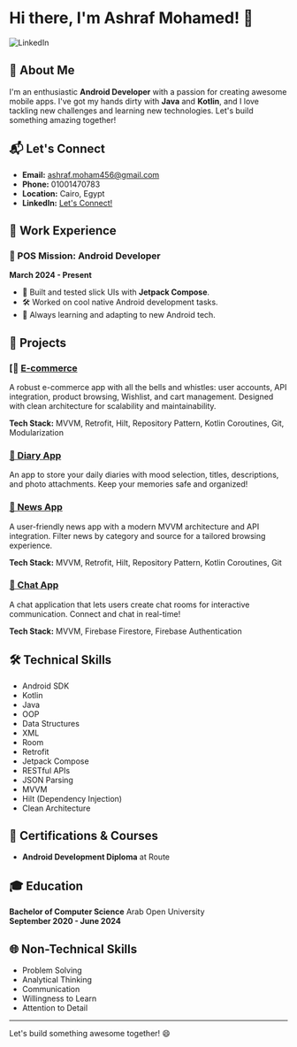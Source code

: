 # Hi there, I'm Ashraf Mohamed! 👋

![LinkedIn](http://www.linkedin.com/in/ashraf-mohamed-121b27241)

## 🚀 About Me

I'm an enthusiastic **Android Developer** with a passion for creating awesome mobile apps. I've got my hands dirty with **Java** and **Kotlin**, and I love tackling new challenges and learning new technologies. Let's build something amazing together!

## 📬 Let's Connect

- **Email:** [ashraf.moham456@gmail.com](mailto:ashraf.moham456@gmail.com)
- **Phone:** 01001470783
- **Location:** Cairo, Egypt
- **LinkedIn:** [Let's Connect!](http://www.linkedin.com/in/ashraf-mohamed-121b27241)

## 💼 Work Experience

### 🏢 POS Mission: Android Developer
**March 2024 - Present**

- 🚀 Built and tested slick UIs with **Jetpack Compose**.
- 🛠️ Worked on cool native Android development tasks.
- 🌱 Always learning and adapting to new Android tech.

## 🌟 Projects

### [🛒 [E-commerce](https://github.com/Ashraf4567/E-commerce-compose-)
A robust e-commerce app with all the bells and whistles: user accounts, API integration, product browsing, Wishlist, and cart management. Designed with clean architecture for scalability and maintainability.

**Tech Stack:** MVVM, Retrofit, Hilt, Repository Pattern, Kotlin Coroutines, Git, Modularization

### [📓 Diary App](https://github.com/Ashraf4567/Diary-App)
An app to store your daily diaries with mood selection, titles, descriptions, and photo attachments. Keep your memories safe and organized!

### [📰 News App](https://github.com/Ashraf4567/News-App)
A user-friendly news app with a modern MVVM architecture and API integration. Filter news by category and source for a tailored browsing experience.

**Tech Stack:** MVVM, Retrofit, Hilt, Repository Pattern, Kotlin Coroutines, Git

### [💬 Chat App](https://github.com/Ashraf4567/chat-App)
A chat application that lets users create chat rooms for interactive communication. Connect and chat in real-time!

**Tech Stack:** MVVM, Firebase Firestore, Firebase Authentication

## 🛠️ Technical Skills

- Android SDK
- Kotlin
- Java
- OOP
- Data Structures
- XML
- Room
- Retrofit
- Jetpack Compose
- RESTful APIs
- JSON Parsing
- MVVM
- Hilt (Dependency Injection)
- Clean Architecture

## 🏅 Certifications & Courses

- **Android Development Diploma** at Route

## 🎓 Education

**Bachelor of Computer Science**
Arab Open University  
**September 2020 - June 2024**

## 🌐 Non-Technical Skills

- Problem Solving
- Analytical Thinking
- Communication
- Willingness to Learn
- Attention to Detail

---

Let's build something awesome together! 😄
